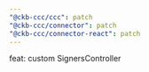 ```yaml
---
"@ckb-ccc/ccc": patch
"@ckb-ccc/connector": patch
"@ckb-ccc/connector-react": patch
---
```


feat: custom SignersController
